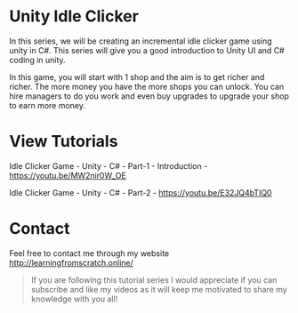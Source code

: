 # Unity Idle Clicker

In this series, we will be creating an incremental idle clicker game using unity in C#. This series will give you a good introduction to Unity UI and C# coding in unity. 

In this game, you will start with 1 shop and the aim is to get richer and richer. The more money you have the more shops you can unlock. You can hire managers to do you work and even buy upgrades to upgrade your shop to earn more money.

# View Tutorials

Idle Clicker Game - Unity - C# - Part-1 - Introduction - https://youtu.be/MW2nir0W_OE

Idle Clicker Game - Unity - C# - Part-2 - https://youtu.be/E32JQ4bTIQ0

# Contact
Feel free to contact me through my website http://learningfromscratch.online/
>If you are following this tutorial series I would appreciate if you can subscribe and like my videos as it will keep me motivated to share my knowledge with you all!

